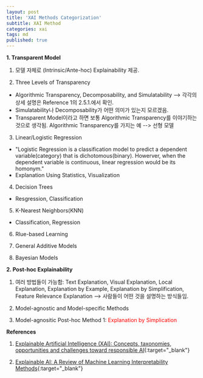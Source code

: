 ```yaml
---
layout: post
title: 'XAI Methods Categorization'
subtitle: XAI Method
categories: xai
tags: md
published: true
---
```

**1. Transparent Model**

1) 모델 자체로 (Intrinsic/Ante-hoc) Explainability 제공.

2) Three Levels of Transparency
- Algorithmic Transparency, Decomposability, and Simulatability --> 각각의 상세 설명은 Reference 1의 2.5.1.에서 확인.
- Simulatability나 Decomposability가 어떤 의미가 있는지 모르겠음. 
- Transparent Model이라고 하면 보통 Algorithmic Transparency를 이야기하는 것으로 생각됨. Algorithmic Transparency를 가지는 예 --> 선형 모델

3) Linear/Logistic Regression
- "Logistic Regression is a classification model to predict a dependent variable(category) that is dichotomous(binary). Howerver, when the dependent variable is continuous, linear regression would be its homonym."
- Explanation Using Statistics, Visualization

4) Decision Trees
- Resgression, Classification
 
5) K-Nearest Neighbors(KNN)
- Classification, Regression

6) Rlue-based Learning

7) General Additive Models

8) Bayesian Models

**2. Post-hoc Explainability**

1) 여러 방법들이 가능함: Text Explanation, Visual Explanation, Local Explanation, Explanation by Example, Explanation by Simplification, Feature Relevance Explanation --> 사람들이 어떤 것을 설명하는 방식들임.

2) Model-agnostic and Model-specific Methods

3) Model-agnositic Post-hoc Method 1: <span style="color: red;">Explanation by Simplication</span>

**References**

1. [Explainable Artificial Intelligence (XAI): Concepts, taxonomies, opportunities and challenges toward responsible AI](https://arxiv.org/pdf/1910.10045.pdf){:target="_blank"}
  
2. [Explainable AI: A Review of Machine Learning Interpretability Methods](https://www.mdpi.com/1099-4300/23/1/18){:target="_blank"}